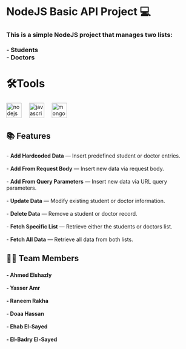 <h1 align="left">NodeJS Basic API Project 💻</h1>

###

<h3 align="left">This is a simple NodeJS project that manages two lists:<br><br>- Students<br>- Doctors</h3>

###

<h1 align="left">🛠️Tools</h1>

###

<div align="left">
  <img src="https://cdn.jsdelivr.net/gh/devicons/devicon/icons/nodejs/nodejs-original.svg" height="40" alt="nodejs logo"  />
  <img width="12" />
  <img src="https://cdn.jsdelivr.net/gh/devicons/devicon/icons/javascript/javascript-original.svg" height="40" alt="javascript logo"  />
  <img width="12" />
  <img src="https://cdn.jsdelivr.net/gh/devicons/devicon/icons/mongodb/mongodb-original.svg" height="40" alt="mongodb logo"  />
</div>

###

<h2 align="left">📚 Features</h2>

###

<p align="left">- <b>Add Hardcoded Data</b> — Insert predefined student or doctor entries.<br><br>- <b>Add From Request Body</b> — Insert new data via request body.<br><br>- <b>Add From Query Parameters</b> — Insert new data via URL query parameters.<br><br>- <b>Update Data</b> — Modify existing student or doctor information.<br><br>- <b>Delete Data</b> — Remove a student or doctor record.<br><br>- <b>Fetch Specific List</b> — Retrieve either the students or doctors list.<br><br>- <b>Fetch All Data</b> — Retrieve all data from both lists.</p>

###

<h2 align="left">👨‍💻 Team Members</h2>

###

<p align="left"><b>- Ahmed Elshazly<br><br>- Yasser Amr<br><br>- Raneem Rakha<br><br>- Doaa Hassan<br><br>- Ehab El-Sayed<br><br>- El-Badry El-Sayed</b></p>

###
